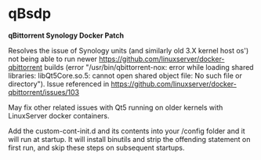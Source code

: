 # qBsdp
**qBittorrent Synology Docker Patch**

Resolves the issue of Synology units (and similarly old 3.X kernel host os') not being able to run newer https://github.com/linuxserver/docker-qbittorrent builds (error "/usr/bin/qbittorrent-nox: error while loading shared libraries: libQt5Core.so.5: cannot open shared object file: No such file or directory"). Issue referenced in https://github.com/linuxserver/docker-qbittorrent/issues/103

May fix other related issues with Qt5 running on older kernels with LinuxServer docker containers.

Add the custom-cont-init.d and its contents into your /config folder and it will run at startup.  It will install binutils and strip the offending statement on first run, and skip these steps on subsequent startups.
